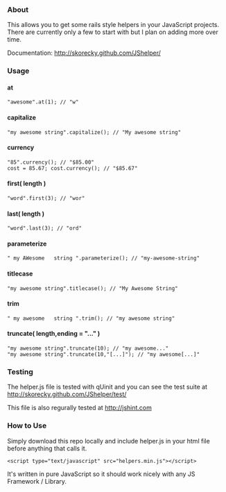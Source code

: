 ### About
This allows you to get some rails style helpers in your JavaScript projects. There are currently only a few to start with but I plan on adding more over time.

Documentation: http://skorecky.github.com/JShelper/

### Usage

#### at
    "awesome".at(1); // "w"
#### capitalize
    "my awesome string".capitalize(); // "My awesome string"
#### currency
    "85".currency(); // "$85.00"
    cost = 85.67; cost.currency(); // "$85.67"
#### first( length )
    "word".first(3); // "wor"
#### last( length )
    "word".last(3); // "ord"
#### parameterize
    " my AWesome   string ".parameterize(); // "my-awesome-string"
#### titlecase
    "my awesome string".titlecase(); // "My Awesome String"
#### trim
    " my awesome   string ".trim(); // "my awesome string"
#### truncate( length,ending = "..." )
    "my awesome string".truncate(10); // "my awesome..."
    "my awesome string".truncate(10,"[...]"); // "my awesome[...]"

### Testing
The helper.js file is tested with qUinit and you can see the test suite at http://skorecky.github.com/JShelper/test/

This file is also regurally tested at http://jshint.com

### How to Use
Simply download this repo locally and include helper.js in your html file before anything that calls it. 

    <script type="text/javascript" src="helpers.min.js"></script>
    
It's written in pure JavaScript so it should work nicely with any JS Framework / Library.